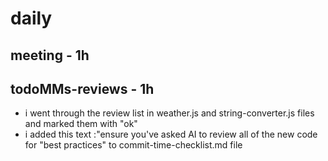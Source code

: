 # daily

## meeting - 1h

## todoMMs-reviews - 1h
* i went through the review list in weather.js and string-converter.js files and marked them with "ok"
* i added this text :"ensure you've asked AI to review all of the new code for "best practices" to commit-time-checklist.md file